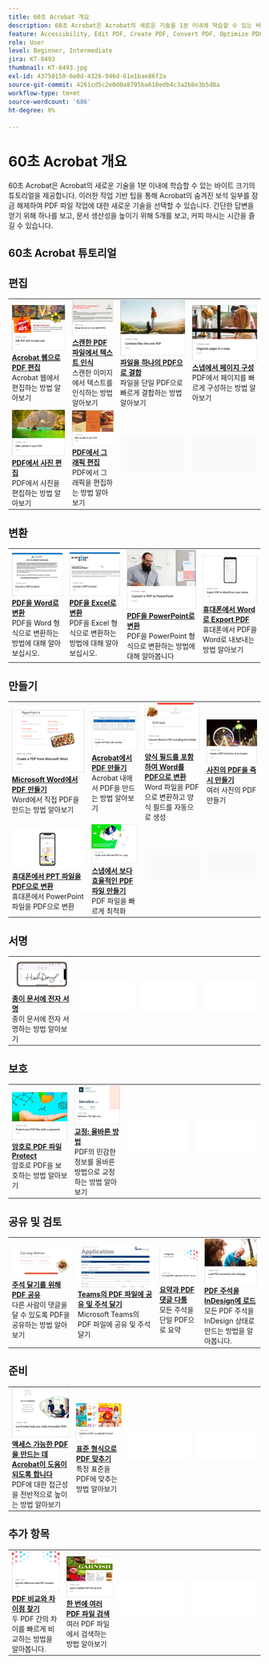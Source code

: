 ```yaml
---
title: 60초 Acrobat 개요
description: 60초 Acrobat은 Acrobat의 새로운 기술을 1분 이내에 학습할 수 있는 바이트 크기의 튜토리얼을 제공합니다
feature: Accessibility, Edit PDF, Create PDF, Convert PDF, Optimize PDF, Sign, Security, Share, Collaboration
role: User
level: Beginner, Intermediate
jira: KT-8493
thumbnail: KT-8493.jpg
exl-id: 43750150-6e0d-4326-946d-61e1bae86f2a
source-git-commit: 4261cd5c2e0d0a8795ba610edb4c3a2b8e3b5d8a
workflow-type: tm+mt
source-wordcount: '686'
ht-degree: 0%

---
```


# 60초 Acrobat 개요

60초 Acrobat은 Acrobat의 새로운 기술을 1분 이내에 학습할 수 있는 바이트 크기의 튜토리얼을 제공합니다. 이러한 작업 기반 팁을 통해 Acrobat의 숨겨진 보석 일부를 잠금 해제하여 PDF 파일 작업에 대한 새로운 기술을 선택할 수 있습니다. 간단한 답변을 얻기 위해 하나를 보고, 문서 생산성을 높이기 위해 5개를 보고, 커피 마시는 시간을 즐길 수 있습니다.

## 60초 Acrobat 튜토리얼

## 편집

<table style="table-layout:fixed">
<tr>
   <td>
    <a href="edit.md">
      <img alt="Acrobat 웹으로 PDF 편집" src="../assets/60-edit-web.png" />
    </a>
    <div>
    <a href="edit.md"><strong>Acrobat 웹으로 PDF 편집</strong></a>
    </div>
    Acrobat 웹에서 편집하는 방법 알아보기
    <br>
  </td>
  <td>
    <a href="textrecognition.md">
      <img alt="스캔한 PDF 파일에서 텍스트 인식" src="../assets/60-ocr.png" />
    </a>
    <div>
    <a href="textrecognition.md"><strong>스캔한 PDF 파일에서 텍스트 인식</strong></a>
    </div>
    스캔한 이미지에서 텍스트를 인식하는 방법 알아보기
    <br>
  </td>
  <td>
    <a href="combine-to-one-pdf.md">
      <img alt="파일을 하나의 PDF으로 결합" src="../assets/60-combine.png" />
    </a>
    <div>
    <a href="combine-to-one-pdf.md"><strong>파일을 하나의 PDF으로 결합</strong></a>
    </div>
    파일을 단일 PDF으로 빠르게 결합하는 방법 알아보기
    <br>
  </td>
   <td>
    <a href="organize.md">
      <img alt="페이지를 한 번에 구성" src="../assets/60-organize.png" />
    </a>
    <div>
    <a href="organize.md"><strong>스냅에서 페이지 구성</strong></a>
    </div>
    PDF에서 페이지를 빠르게 구성하는 방법 알아보기
    <br>
  </td>
</tr>
<tr>
  <td>
    <a href="editphoto.md">
      <img alt="PDF에서 사진 편집" src="../assets/60-edit-photo.png" />
    </a>
    <div>
    <a href="editphoto.md"><strong>PDF에서 사진 편집</strong></a>
    </div>
    PDF에서 사진을 편집하는 방법 알아보기
  </td>
  <td>
    <a href="editgraphic.md">
      <img alt="PDF에서 그래픽 편집" src="../assets/60-edit-graphic.png" />
    </a>
    <div>
    <a href="editgraphic.md"><strong>PDF에서 그래픽 편집</strong></a>
    </div>
    PDF에서 그래픽을 편집하는 방법 알아보기
  </td>
  <td>
      <img alt="스페이서" src="../assets/Grayspacer.png" />
        <div>
        <br>
  </td>
  <td>
      <img alt="스페이서" src="../assets/Grayspacer.png" />
        <div>
        <br>
  </td>
</tr>
</table>

## 변환

<table style="table-layout:fixed">
<tr>
  <td>
    <a href="convert-pdf-word.md">
      <img alt="PDF을 Word로 변환" src="../assets/60-convert-word.png" />
    </a>
    <div>
    <a href="convert-pdf-word.md"><strong>PDF을 Word로 변환</strong></a>
    </div>
    PDF을 Word 형식으로 변환하는 방법에 대해 알아보십시오.
  </td>
 <td>
    <a href="convert-pdf-excel.md">
      <img alt="PDF을 Excel로 변환" src="../assets/60-convert-excel.png" />
    </a>
    <div>
    <a href="convert-pdf-excel.md"><strong>PDF을 Excel로 변환</strong></a>
    </div>
    PDF을 Excel 형식으로 변환하는 방법에 대해 알아보십시오.
  </td>
  <td>
    <a href="convert-pdf-powerpoint.md">
      <img alt="PDF을 PowerPoint로 변환" src="../assets/60-convert-pptx.png" />
    </a>
    <div>
    <a href="convert-pdf-powerpoint.md"><strong>PDF을 PowerPoint로 변환</strong></a>
    </div>
    PDF을 PowerPoint 형식으로 변환하는 방법에 대해 알아봅니다
  </td>
  <td>
    <a href="exportwordphone.md">
      <img alt="휴대폰에서 Word로 Export PDF" src="../assets/60-export-word-phone.png" />
    </a>
    <div>
    <a href="exportwordphone.md"><strong>휴대폰에서 Word로 Export PDF</strong></a>
    </div>
    휴대폰에서 PDF을 Word로 내보내는 방법 알아보기
  </td>
</tr>
</table>

## 만들기

<table style="table-layout:fixed">
<tr>
  <td>
    <a href="word-to-pdf.md">
      <img alt="Microsoft Word에서 PDF 만들기" src="../assets/60-create-word.png" />
    </a>
    <div>
    <a href="word-to-pdf.md"><strong>Microsoft Word에서 PDF 만들기</strong></a>
    </div>
    Word에서 직접 PDF을 만드는 방법 알아보기
  </td>
  <td>
    <a href="create-from-acrobat.md">
      <img alt="Acrobat에서 PDF 만들기" src="../assets/60-create-acrobat.png" />
    </a>
    <div>
    <a href="create-from-acrobat.md"><strong>Acrobat에서 PDF 만들기</strong></a>
    </div>
    Acrobat 내에서 PDF을 만드는 방법 알아보기
  <td>
    <a href="wordform.md">
      <img alt="양식 필드를 포함하여 Word를 PDF으로 변환" src="../assets/60-convert-word-form.png" />
    </a>
    <div>
    <a href="wordform.md"><strong>양식 필드를 포함하여 Word를 PDF으로 변환</strong></a>
    </div>
    Word 파일을 PDF으로 변환하고 양식 필드를 자동으로 생성
  </td>
  <td>
    <a href="photo.md">
      <img alt="사진의 PDF을 빠르게 만들기" src="../assets/60-create-photos.png" />
    </a>
    <div>
    <a href="photo.md"><strong>사진의 PDF을 즉시 만들기</strong></a>
    </div>
    여러 사진의 PDF 만들기
  </td>
</tr>
<tr>
  <td>
    <a href="phone.md">
      <img alt="휴대폰에서 PPT 파일을 PDF으로 변환" src="../assets/60-pptx-phone.png" />
    </a>
    <div>
    <a href="phone.md"><strong>휴대폰에서 PPT 파일을 PDF으로 변환</strong></a>
    </div>
    휴대폰에서 PowerPoint 파일을 PDF으로 변환
  </td>
  <td>
    <a href="optimize.md">
      <img alt="스냅에서 보다 효율적인 PDF 파일 만들기" src="../assets/60-efficient.png" />
    </a>
    <div>
    <a href="optimize.md"><strong>스냅에서 보다 효율적인 PDF 파일 만들기</strong></a>
    </div>
    PDF 파일을 빠르게 최적화
  </td>
  <td>
      <img alt="스페이서" src="../assets/Grayspacer.png" />
        <div>
        <br>
  </td>
  <td>
      <img alt="스페이서" src="../assets/Grayspacer.png" />
        <div>
        <br>
  </td>
</tr>
</table>

## 서명

<table style="table-layout:fixed">
<tr>
  <td>
    <a href="sign.md">
      <img alt="종이 문서에 전자 서명" src="../assets/60-signature.png" />
    </a>
    <div>
    <a href="sign.md"><strong>종이 문서에 전자 서명</strong></a>
    </div>
    종이 문서에 전자 서명하는 방법 알아보기
  </td>
  <td>
      <img alt="스페이서" src="../assets/Whitespacer.png" />
        <div>
        <br>
  </td>
  <td>
      <img alt="스페이서" src="../assets/Whitespacer.png" />
        <div>
        <br>
  </td>
  <td>
      <img alt="스페이서" src="../assets/Whitespacer.png" />
        <div>
        <br>
  </td>
</tr>
</table>

## 보호

<table style="table-layout:fixed">
<tr>
  <td>
    <a href="protect.md">
      <img alt="암호로 PDF 파일 Protect" src="../assets/60-protect.png" />
    </a>
    <div>
    <a href="protect.md"><strong>암호로 PDF 파일 Protect</strong></a>
    </div>
    암호로 PDF을 보호하는 방법 알아보기
  </td>
  <td>
    <a href="redaction.md">
      <img alt="교정: 올바른 방법" src="../assets/60-redaction.png" />
    </a>
    <div>
    <a href="redaction.md"><strong>교정: 올바른 방법</strong></a>
    </div>
    PDF의 민감한 정보를 올바른 방법으로 교정하는 방법 알아보기
  </td>
  <td>
      <img alt="스페이서" src="../assets/Whitespacer.png" />
        <div>
        <br>
  </td>
  <td>
      <img alt="스페이서" src="../assets/Whitespacer.png" />
        <div>
        <br>
  </td>
</tr>
</table>

## 공유 및 검토

<table style="table-layout:fixed">
<tr>
  <td>
    <a href="share-comment.md">
      <img alt="주석 달기를 위해 PDF 공유" src="../assets/60-share-comment.png" />
    </a>
    <div>
    <a href="share-comment.md"><strong>주석 달기를 위해 PDF 공유</strong></a>
    </div>
    다른 사람이 댓글을 달 수 있도록 PDF을 공유하는 방법 알아보기
  </td>
  <td>
    <a href="share-comment-teams.md">
      <img alt="Teams의 PDF 파일에 공유 및 주석 달기" src="../assets/60-share-teams.png" />
    </a>
    <div>
    <a href="share-comment-teams.md"><strong>Teams의 PDF 파일에 공유 및 주석 달기</strong></a>
    </div>
    Microsoft Teams의 PDF 파일에 공유 및 주석 달기
  </td>
  <td>
    <a href="summarize-comments.md">
      <img alt="요약으로 PDF 주석 다툼" src="../assets/60-summarize.png" />
    </a>
    <div>
    <a href="summarize-comments.md"><strong>요약과 PDF 댓글 다툼</strong></a>
    </div>
    모든 주석을 단일 PDF으로 요약
  </td>
   <td>
    <a href="indesign.md">
      <img alt="PDF 주석을 InDesign에 로드" src="../assets/60-indesign.png" />
    </a>
    <div>
    <a href="indesign.md"><strong>PDF 주석을 InDesign에 로드</strong></a>
    </div>
    모든 PDF 주석을 InDesign 상태로 만드는 방법을 알아봅니다.
  </td>
</tr>
</table>

## 준비

<table style="table-layout:fixed">
<tr>
  <td>
    <a href="accessible.md">
      <img alt="Acrobat을 통해 액세스 가능한 PDF 만들기" src="../assets/60-accessible.png" />
    </a>
    <div>
    <a href="accessible.md"><strong>액세스 가능한 PDF을 만드는 데 Acrobat이 도움이 되도록 합니다</strong></a>
    </div>
    PDF에 대한 접근성을 전반적으로 높이는 방법 알아보기
  </td>
 <td>
    <a href="conform.md">
      <img alt="표준 형식에 PDF 맞추기" src="../assets/60-conform.png" />
    </a>
    <div>
    <a href="conform.md"><strong>표준 형식으로 PDF 맞추기</strong></a>
    </div>
    특정 표준을 PDF에 맞추는 방법 알아보기
  </td>
  <td>
      <img alt="스페이서" src="../assets/Whitespacer.png" />
        <div>
        <br>
  </td>
  <td>
      <img alt="스페이서" src="../assets/Whitespacer.png" />
        <div>
        <br>
  </td>
</tr>
</table>

## 추가 항목

<table style="table-layout:fixed">
<tr>
  <td>
    <a href="compare.md">
      <img alt="PDF 비교를 통해 차이점 확인" src="../assets/60-compare.png" />
    </a>
    <div>
    <a href="compare.md"><strong>PDF 비교와 차이점 찾기</strong></a>
    </div>
    두 PDF 간의 차이를 빠르게 비교하는 방법을 알아봅니다.
  </td>
 <td>
    <a href="search.md">
      <img alt="한 번에 여러 PDF 파일 검색" src="../assets/60-search.png" />
    </a>
    <div>
    <a href="search.md"><strong>한 번에 여러 PDF 파일 검색</strong></a>
    </div>
    여러 PDF 파일에서 검색하는 방법 알아보기
  </td>
  <td>
      <img alt="스페이서" src="../assets/Whitespacer.png" />
        <div>
        <br>
  </td>
  <td>
      <img alt="스페이서" src="../assets/Whitespacer.png" />
        <div>
        <br>
  </td>
</tr>
</table>